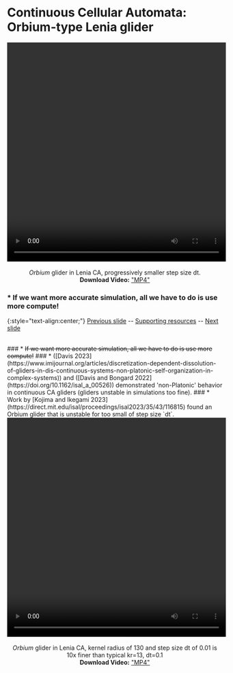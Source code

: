 # Continuous Cellular Automata: Orbium-type Lenia glider 

<div align="center">

<!-- 'video for everyone' code snippet from https://camendesign.com/code/video_for_everybody -->
<!-- first try HTML5 playback: if serving as XML, expand `controls` to `controls="controls"` and autoplay likewise -->
<!-- warning: playback does not work on iOS3 if you include the poster attribute! fixed in iOS4.0 -->
<video width="512" height="512" controls>
	<source src="https://raw.githubusercontent.com/riveSunder/fractal_persistence/master/docs/assets/vid1c_orbium_unicaudatus.mp4" type="video/mp4" /><!-- Safari / iOS video    -->
<!-- <source src="__VIDEO__.OGV" type="video/ogg" /><!-- Firefox / Opera / Chrome10 --> -->
	<!-- fallback to Flash: -->
	<object width="512" height="512" type="application/x-shockwave-flash" data="__FLASH__.SWF">
		<!-- Firefox uses the `data` attribute above, IE/Safari uses the param below -->
		<param name="movie" value="__FLASH__.SWF" />
		<param name="flashvars" value="controlbar=over&amp;image=__image__.png&amp;file=https://raw.githubusercontent.com/riveSunder/fractal_persistence/master/docs/assets/vid1c_orbium_unicaudatus.mp4" />
		<!-- fallback image. note the title field below, put the title of the video there -->
		<img src="https://raw.githubusercontent.com/riveSunder/fractal_persistence/master/docs/assets/vid1c_thumbnail.png" width="512" height="512" alt="thumbnail of _Orbium_ glider"
		     title="No video playback capabilities, please download the video below" />
	</object>
</video>
<p>	
  <em>Orbium</em> glider in Lenia CA, progressively smaller step size dt. 
  <br>
  <strong>Download Video:</strong>
	<a href="https://raw.githubusercontent.com/riveSunder/fractal_persistence/master/docs/assets/vid1c_orbium_unicaudatus.mp4">"MP4"</a>
<!-- Open Format:	<a href="__VIDEO__.OGV">"Ogg"</a> -->
</p>

</div>

### * If we want more accurate simulation, all we have to do is use more compute!

{:style="text-align:center;"}
[Previous slide](https://rivesunder.github.io/fractal_persistence/al24_slide_002) -- [Supporting resources](https://rivesunder.github.io/fractal_persistence) -- [Next slide](https://rivesunder.github.io/fractal_persistence/al24_slide_004)

<br>
### * <strike>If we want more accurate simulation, all we have to do is use more compute!</strike>
### * ([Davis 2023](https://www.imijournal.org/articles/discretization-dependent-dissolution-of-gliders-in-dis-continuous-systems-non-platonic-self-organization-in-complex-systems)) and ([Davis and Bongard 2022](https://doi.org/10.1162/isal_a_00526)) demonstrated 'non-Platonic' behavior in continuous CA gliders (gliders unstable in simulations too fine).
### * Work by [Kojima and Ikegami 2023](https://direct.mit.edu/isal/proceedings/isal2023/35/43/116815) found an Orbium glider that is unstable for too small of step size `dt`.


<br>
<div align="center">

<!-- 'video for everyone' code snippet from https://camendesign.com/code/video_for_everybody -->
<!-- first try HTML5 playback: if serving as XML, expand `controls` to `controls="controls"` and autoplay likewise -->
<!-- warning: playback does not work on iOS3 if you include the poster attribute! fixed in iOS4.0 -->
<video width="512" height="512" controls>
	<source src="https://raw.githubusercontent.com/riveSunder/fractal_persistence/master/docs/assets/vid1b_orbium_unicaudatus.mp4" type="video/mp4" /><!-- Safari / iOS video    -->
<!-- <source src="__VIDEO__.OGV" type="video/ogg" /><!-- Firefox / Opera / Chrome10 --> -->
	<!-- fallback to Flash: -->
	<object width="512" height="512" type="application/x-shockwave-flash" data="__FLASH__.SWF">
		<!-- Firefox uses the `data` attribute above, IE/Safari uses the param below -->
		<param name="movie" value="__FLASH__.SWF" />
		<param name="flashvars" value="controlbar=over&amp;image=__image__.png&amp;file=https://raw.githubusercontent.com/riveSunder/fractal_persistence/master/assets/vid1b_orbium_unicaudatus.mp4" />
		<!-- fallback image. note the title field below, put the title of the video there -->
		<img src="https://raw.githubusercontent.com/riveSunder/fractal_persistence/master/docs/assets/vid1b_thumbnail.png" width="512" height="512" alt="thumbnail of _Orbium_ glider"
		     title="No video playback capabilities, please download the video below" />
	</object>
</video>
<p>	
  <em>Orbium</em> glider in Lenia CA, kernel radius of 130 and step size dt of 0.01 is 10x finer than typical kr=13, dt=0.1
  <br>
  <strong>Download Video:</strong>
	<a href="https://raw.githubusercontent.com/riveSunder/fractal_persistence/master/assets/vid1b_orbium_unicaudatus.mp4">"MP4"</a>
<!-- Open Format:	<a href="__VIDEO__.OGV">"Ogg"</a> -->
</p>

</div>
